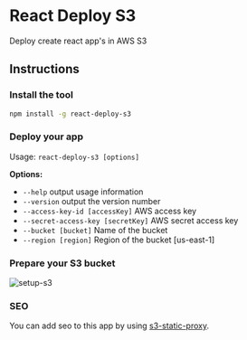 # React Deploy S3

Deploy create react app's in AWS S3

## Instructions

### Install the tool

```sh
npm install -g react-deploy-s3
```

### Deploy your app

Usage: ```react-deploy-s3 [options]```

**Options:**

- ```--help``` output usage information
- ```--version``` output the version number
- ```--access-key-id [accessKey]``` AWS access key
- ```--secret-access-key [secretKey]``` AWS secret access key
- ```--bucket [bucket]``` Name of the bucket
- ```--region [region]``` Region of the bucket [us-east-1]

### Prepare your S3 bucket

![setup-s3](http://i.imgur.com/0PSxUvs.png)

### SEO

You can add seo to this app by using [s3-static-proxy](https://github.com/nicolaslopezj/s3-static-proxy).
